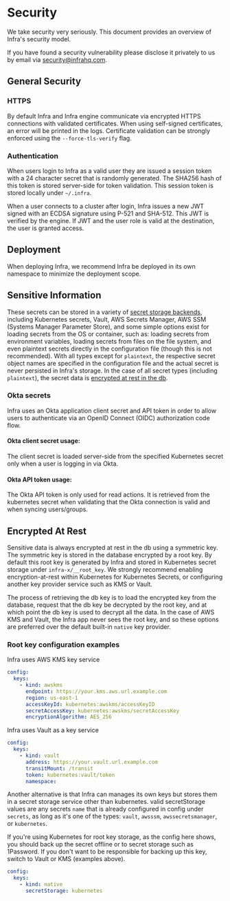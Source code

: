 # Security
We take security very seriously. This document provides an overview of Infra's security model.

If you have found a security vulnerability please disclose it privately to us by email via security@infrahq.com.

## General Security
### HTTPS
By default Infra and Infra engine communicate via encrypted HTTPS connections with validated certificates. When using self-signed certificates, an error will be printed in the logs. Certificate validation can be strongly enforced using the `--force-tls-verify` flag.

### Authentication
When users login to Infra as a valid user they are issued a session token with a 24 character secret that is randomly generated. The SHA256 hash of this token is stored server-side for token validation. This session token is stored locally under `~/.infra`.

When a user connects to a cluster after login, Infra issues a new JWT signed with an ECDSA signature using P-521 and SHA-512. This JWT is verified by the engine. If JWT and the user role is valid at the destination, the user is granted access.

## Deployment
When deploying Infra, we recommend Infra be deployed in its own namespace to minimize the deployment scope. 

## Sensitive Information

These secrets can be stored in a variety of [secret storage backends](secrets.md), including Kubernetes secrets, Vault, AWS Secrets Manager, AWS SSM (Systems Manager Parameter Store), and some simple options exist for loading secrets from the OS or container, such as: loading secrets from environment variables, loading secrets from files on the file system, and even plaintext secrets directly in the configuration file (though this is not recommended). With all types except for `plaintext`, the respective secret object names are specified in the configuration file and the actual secret is never persisted in Infra's storage. In the case of all secret types (including `plaintext`), the secret data is [encrypted at rest in the db](#Encrypted_At_Rest).

### Okta secrets
Infra uses an Okta application client secret and API token in order to allow users to authenticate via an OpenID Connect (OIDC) authorization code flow.

#### Okta client secret usage:
The client secret is loaded server-side from the specified Kubernetes secret only when a user is logging in via Okta.

#### Okta API token usage:
The Okta API token is only used for read actions. It is retrieved from the kubernetes secret when validating that the Okta connection is valid and when syncing users/groups.

## Encrypted At Rest

Sensitive data is always encrypted at rest in the db using a symmetric key. The symmetric key is stored in the database encrypted by a root key. By default this root key is generated by Infra and stored in Kubernetes secret storage under `infra-x/__root_key`. We strongly recommend enabling encryption-at-rest within Kubernetes for Kubernetes Secrets, or configuring another key provider service such as KMS or Vault.

The process of retrieving the db key is to load the encrypted key from the database, request that the db key be decrypted by the root key, and at which point the db key is used to decrypt all the data. In the case of AWS KMS and Vault, the Infra app never sees the root key, and so these options are preferred over the default built-in `native` key provider.

### Root key configuration examples

Infra uses AWS KMS key service

```yaml
config:
  keys:
    - kind: awskms
      endpoint: https://your.kms.aws.url.example.com
      region: us-east-1
      accessKeyId: kubernetes:awskms/accessKeyID
      secretAccessKey: kubernetes:awskms/secretAccessKey
      encryptionAlgorithm: AES_256
```

Infra uses Vault as a key service

```yaml
config:
  keys:
    - kind: vault
      address: https://your.vault.url.example.com
      transitMount: /transit
      token: kubernetes:vault/token
      namespace:
```

Another alternative is that Infra can manages its own keys but stores them in a secret storage service other than kubernetes. valid secretStorage values are any secrets `name` that is already configured in config under `secrets`, as long as it's one of the types: `vault`, `awsssm`, `awssecretsmanager`, or `kubernetes`. 

If you're using Kubernetes for root key storage, as the config here shows, you should back up the secret offline or to secret storage such as 1Password. If you don't want to be responsible for backing up this key, switch to Vault or KMS (examples above).

```yaml
config:
  keys:
    - kind: native
      secretStorage: kubernetes
```